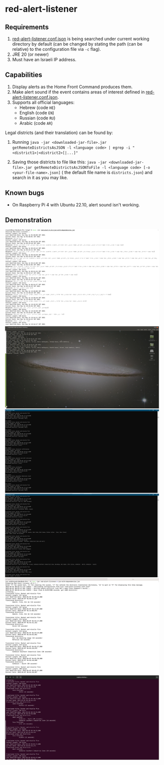 # red-alert-listener

## Requirements

1. [red-alert-listener.conf.json](red-alert-listener.conf.json) is being searched under current working directory by default (can be changed by stating the path (can be relative) to the configuration file via `-c` flag).
2. JRE 20 (or newer)
3. Must have an Israeli IP address.

## Capabilities

1. Display alerts as the Home Front Command produces them.
2. Make alert sound if the event contains areas of interest defined in [red-alert-listener.conf.json](red-alert-listener.conf.json).
3. Supports all official languages:
	- Hebrew (code `HE`)
	- English (code `EN`)
	- Russian (code `RU`)
	- Arabic (code `AR`)

[comment]: <> (   Got it by running the following code on the DevTools console window on chrome)

[comment]: <> (   ```javascript)

[comment]: <> (   console.log&#40;JSON.stringify&#40;districts.reduce&#40;&#40;result, {label_he, label}&#41; => &#40;result[label_he] = label, result&#41;, {}&#41;&#41;&#41;)

[comment]: <> (   ```)

Legal districts (and their translation) can be found by:

1. Running `java -jar <downloaded-jar-file>.jar getRemoteDistrictsAsJSON -l <language code> | egrep -i "<district1>|<district2>[|...]"`

2. Saving those districts to file like
   this: `java -jar <downloaded-jar-file>.jar getRemoteDistrictsAsJSONToFile -l <language code> [-o <your-file-name>.json]` (
   the default file name is `districts.json`) and search in it as you may like.

## Known bugs

- On Raspberry Pi 4 with Ubuntu 22.10, alert sound isn't working.

## Demonstration

![Operation Guardian of the Walls](pic.png "Operation Guardian of the Walls")
![demo2](pic2.png "Demo")
![demo3](pic3.png "Demo")
![Operation Breaking Dawn](pic4.png "Operation Breaking Dawn")
![demo4](pic5.png "Demo")
![demo4](pic6.png "Demo")

